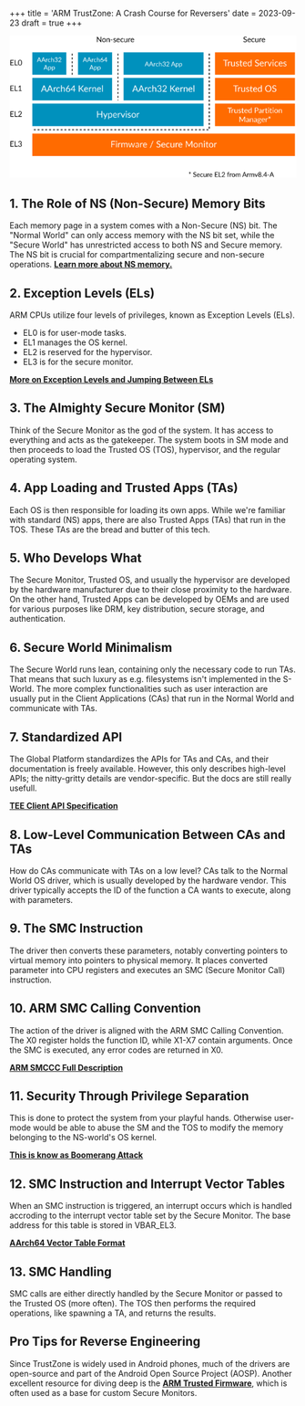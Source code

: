 +++
title = 'ARM TrustZone: A Crash Course for Reversers'
date = 2023-09-23
draft = true
+++

![ARM TZ](arm-tz.png)

## **1. The Role of NS (Non-Secure) Memory Bits**

Each memory page in a system comes with a Non-Secure (NS) bit. The "Normal World" can only access memory with the NS bit set, while the "Secure World" has unrestricted access to both NS and Secure memory. The NS bit is crucial for compartmentalizing secure and non-secure operations. **[Learn more about NS memory.](https://developer.arm.com/documentation/ddi0309/f/Introduction/Security-state--Monitor-mode--and-the-NS-bit)**

## **2. Exception Levels (ELs)**

ARM CPUs utilize four levels of privileges, known as Exception Levels (ELs).

- EL0 is for user-mode tasks.
- EL1 manages the OS kernel.
- EL2 is reserved for the hypervisor.
- EL3 is for the secure monitor.

**[More on Exception Levels and Jumping Between ELs](https://krinkinmu.github.io/2021/01/04/aarch64-exception-levels.html)**

## **3. The Almighty Secure Monitor (SM)**

Think of the Secure Monitor as the god of the system. It has access to everything and acts as the gatekeeper. The system boots in SM mode and then proceeds to load the Trusted OS (TOS), hypervisor, and the regular operating system.

## **4. App Loading and Trusted Apps (TAs)**

Each OS is then responsible for loading its own apps. While we're familiar with standard (NS) apps, there are also Trusted Apps (TAs) that run in the TOS. These TAs are the bread and butter of this tech.

## **5. Who Develops What**

The Secure Monitor, Trusted OS, and usually the hypervisor are developed by the hardware manufacturer due to their close proximity to the hardware. On the other hand, Trusted Apps can be developed by OEMs and are used for various purposes like DRM, key distribution, secure storage, and authentication.

## **6. Secure World Minimalism**

The Secure World runs lean, containing only the necessary code to run TAs. That means that such luxury as e.g. filesystems isn't implemented in the S-World. The more complex functionalities such as user interaction are usually put in the Client Applications (CAs) that run in the Normal World and communicate with TAs.

## **7. Standardized API**

The Global Platform standardizes the APIs for TAs and CAs, and their documentation is freely available. However, this only describes high-level APIs; the nitty-gritty details are vendor-specific. But the docs are still really usefull.

**[TEE Client API Specification](https://globalplatform.org/specs-library/tee-client-api-specification/)**

## **8. Low-Level Communication Between CAs and TAs**

How do CAs communicate with TAs on a low level? CAs talk to the Normal World OS driver, which is usually developed by the hardware vendor. This driver typically accepts the ID of the function a CA wants to execute, along with parameters.

## **9. The SMC Instruction**

The driver then converts these parameters, notably converting pointers to virtual memory into pointers to physical memory. It places converted parameter into CPU registers and executes an SMC (Secure Monitor Call) instruction.

## **10. ARM SMC Calling Convention**

The action of the driver is aligned with the ARM SMC Calling Convention. The X0 register holds the function ID, while X1-X7 contain arguments. Once the SMC is executed, any error codes are returned in X0.

**[ARM SMCCC Full Description](https://developer.arm.com/documentation/den0028/latest)**

## **11. Security Through Privilege Separation**

This is done to protect the system from your playful hands. Otherwise user-mode would be able to abuse the SM and the TOS to modify the  memory belonging to the NS-world's OS kernel.

**[This is know as Boomerang Attack](https://purs3lab.github.io/files/boom.pdf)**

## **12. SMC Instruction and Interrupt Vector Tables**

When an SMC instruction is triggered, an interrupt occurs which is handled accroding to the interrupt vector table set by the Secure Monitor. The base address for this table is stored in VBAR_EL3.

**[AArch64 Vector Table Format](https://developer.arm.com/documentation/100933/0100/AArch64-exception-vector-table)**

## **13. SMC Handling**

SMC calls are either directly handled by the Secure Monitor or passed to the Trusted OS (more often). The TOS then performs the required operations, like spawning a TA, and returns the results.

## **Pro Tips for Reverse Engineering**

Since TrustZone is widely used in Android phones, much of the drivers are open-source and part of the Android Open Source Project (AOSP). Another excellent resource for diving deep is the **[ARM Trusted Firmware](https://github.com/ARM-software/arm-trusted-firmware)**, which is often used as a base for custom Secure Monitors.